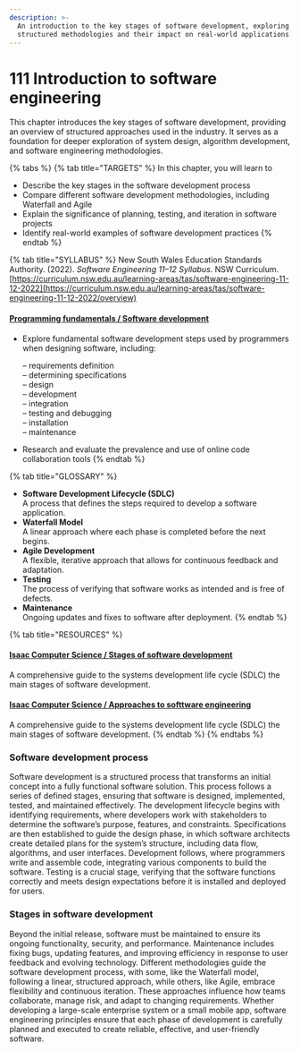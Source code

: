 ```yaml
---
description: >-
  An introduction to the key stages of software development, exploring
  structured methodologies and their impact on real-world applications.
---
```


# 111 Introduction to software engineering

This chapter introduces the key stages of software development, providing an overview of structured approaches used in the industry. It serves as a foundation for deeper exploration of system design, algorithm development, and software engineering methodologies.

{% tabs %}
{% tab title="TARGETS" %}
In this chapter, you will learn to

* Describe the key stages in the software development process
* Compare different software development methodologies, including Waterfall and Agile
* Explain the significance of planning, testing, and iteration in software projects
* Identify real-world examples of software development practices
{% endtab %}

{% tab title="SYLLABUS" %}
New South Wales Education Standards Authority. (2022). _Software Engineering 11–12 Syllabus_. NSW Curriculum. [https://curriculum.nsw.edu.au/learning-areas/tas/software-engineering-11-12-2022](https://curriculum.nsw.edu.au/learning-areas/tas/software-engineering-11-12-2022/overview)

#### [Programming fundamentals / Software development](https://curriculum.nsw.edu.au/learning-areas/tas/software-engineering-11-12-2022/content/year-11/fac3c86ce1)

*   Explore fundamental software development steps used by programmers when designing software, including:

    – requirements definition\
    – determining specifications\
    – design\
    – development\
    – integration\
    – testing and debugging\
    – installation\
    – maintenance
* Research and evaluate the prevalence and use of online code collaboration tools
{% endtab %}

{% tab title="GLOSSARY" %}
* **Software Development Lifecycle (SDLC)**\
  A process that defines the steps required to develop a software application.
* **Waterfall Model**\
  A linear approach where each phase is completed before the next begins.
* **Agile Development**\
  A flexible, iterative approach that allows for continuous feedback and adaptation.
* **Testing**\
  The process of verifying that software works as intended and is free of defects.
* **Maintenance**\
  Ongoing updates and fixes to software after deployment.
{% endtab %}

{% tab title="RESOURCES" %}
#### [I](https://isaaccomputerscience.org/concepts/prog_softeng_stages?examBoard=all\&stage=all\&topic=software_engineering_principles)[saac Computer Science / Stages of software development](https://isaaccomputerscience.org/concepts/prog_softeng_stages?examBoard=all\&stage=all\&topic=software_engineering_principles)

A comprehensive guide to the systems development life cycle (SDLC) the main stages of software development.

#### [Isaac Computer Science / Approaches to softtware engineering](https://isaaccomputerscience.org/concepts/prog_softeng_approaches?examBoard=all\&stage=all\&topic=software_engineering_principles)

A comprehensive guide to the systems development life cycle (SDLC) the main stages of software development.
{% endtab %}
{% endtabs %}

### Software development process

Software development is a structured process that transforms an initial concept into a fully functional software solution. This process follows a series of defined stages, ensuring that software is designed, implemented, tested, and maintained effectively. The development lifecycle begins with identifying requirements, where developers work with stakeholders to determine the software’s purpose, features, and constraints. Specifications are then established to guide the design phase, in which software architects create detailed plans for the system’s structure, including data flow, algorithms, and user interfaces. Development follows, where programmers write and assemble code, integrating various components to build the software. Testing is a crucial stage, verifying that the software functions correctly and meets design expectations before it is installed and deployed for users.

### Stages in software development

Beyond the initial release, software must be maintained to ensure its ongoing functionality, security, and performance. Maintenance includes fixing bugs, updating features, and improving efficiency in response to user feedback and evolving technology. Different methodologies guide the software development process, with some, like the Waterfall model, following a linear, structured approach, while others, like Agile, embrace flexibility and continuous iteration. These approaches influence how teams collaborate, manage risk, and adapt to changing requirements. Whether developing a large-scale enterprise system or a small mobile app, software engineering principles ensure that each phase of development is carefully planned and executed to create reliable, effective, and user-friendly software.

